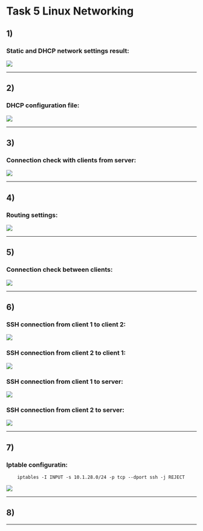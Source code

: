# Task 5 Linux Networking

## 1) 
### Static and DHCP network settings result:
![](content/Task5.1.png)
___
## 2)
### DHCP configuration file:
![](content/Task5.2.png)
___
## 3)
### Connection check with clients from server:
![](content/Task5.3.png)
___
## 4)
### Routing settings:
![](content/Task5.4.png)
___
## 5)
### Connection check between clients:
![](content/Task5.5.png)
___
## 6)
### SSH connection from client 1 to client 2:
![](content/Task5.6.1.png)
### SSH connection from client 2 to client 1:
![](content/Task5.6.2.png)
### SSH connection from client 1 to server:
![](content/Task5.6.3.png)
### SSH connection from client 2 to server:
![](content/Task5.6.4.png)
___
## 7)
### Iptable configuratin:
        iptables -I INPUT -s 10.1.28.0/24 -p tcp --dport ssh -j REJECT
![](content/Task5.7.1.png)
___
## 8)
___